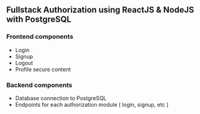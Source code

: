 ## Fullstack Authorization using ReactJS & NodeJS with PostgreSQL

### Frontend components

* Login
* Signup
* Logout
* Profile secure content

### Backend components

* Database connection to PostgreSQL
* Endpoints for each authorization module ( login, signup, etc )


